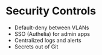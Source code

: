 # Security Controls

- Default-deny between VLANs
- SSO (Authelia) for admin apps
- Centralized logs and alerts
- Secrets out of Git
